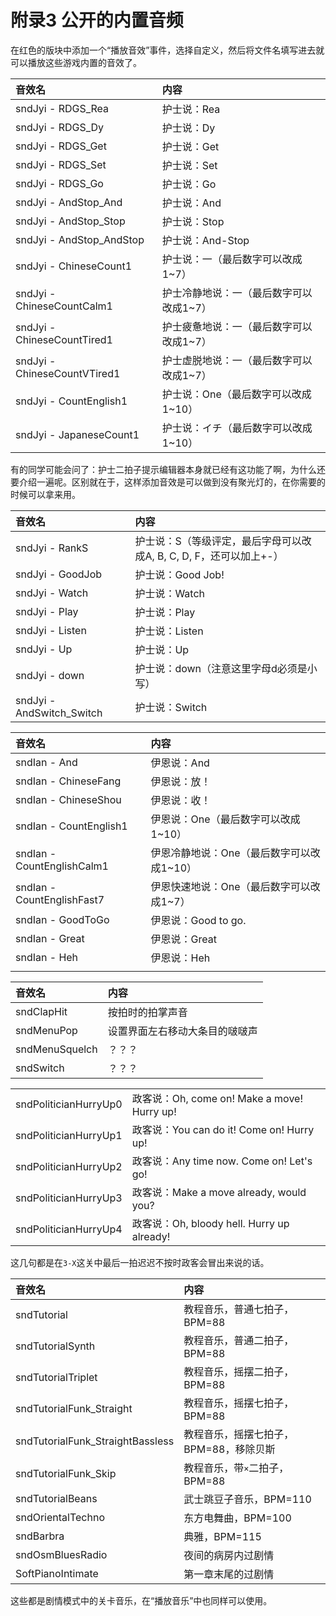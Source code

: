 # 附录3 公开的内置音频

在红色的版块中添加一个“播放音效”事件，选择自定义，然后将文件名填写进去就可以播放这些游戏内置的音效了。

| 音效名 | 内容 |
| :--- | :--- |
| sndJyi - RDGS\_Rea | 护士说：Rea |
| sndJyi - RDGS\_Dy | 护士说：Dy |
| sndJyi - RDGS\_Get | 护士说：Get |
| sndJyi - RDGS\_Set | 护士说：Set |
| sndJyi - RDGS\_Go | 护士说：Go |
| sndJyi - AndStop\_And | 护士说：And |
| sndJyi - AndStop\_Stop | 护士说：Stop |
| sndJyi - AndStop\_AndStop | 护士说：And-Stop |
| sndJyi - ChineseCount1 | 护士说：一（最后数字可以改成1~7） |
| sndJyi - ChineseCountCalm1 | 护士冷静地说：一（最后数字可以改成1~7） |
| sndJyi - ChineseCountTired1 | 护士疲惫地说：一（最后数字可以改成1~7） |
| sndJyi - ChineseCountVTired1 | 护士虚脱地说：一（最后数字可以改成1~7） |
| sndJyi - CountEnglish1 | 护士说：One（最后数字可以改成1~10） |
| sndJyi - JapaneseCount1 | 护士说：イチ（最后数字可以改成1~10） |

有的同学可能会问了：护士二拍子提示编辑器本身就已经有这功能了啊，为什么还要介绍一遍呢。区别就在于，这样添加音效是可以做到没有聚光灯的，在你需要的时候可以拿来用。

| 音效名 | 内容 |
| :--- | :--- |
| sndJyi - RankS | 护士说：S（等级评定，最后字母可以改成A, B, C, D, F，还可以加上+-） |
| sndJyi - GoodJob | 护士说：Good Job! |
| sndJyi - Watch | 护士说：Watch |
| sndJyi - Play | 护士说：Play |
| sndJyi - Listen | 护士说：Listen |
| sndJyi - Up | 护士说：Up |
| sndJyi - down | 护士说：down（注意这里字母d必须是小写） |
| sndJyi - AndSwitch\_Switch | 护士说：Switch |

| 音效名 | 内容 |
| :--- | :--- |
| sndIan - And | 伊恩说：And |
| sndIan - ChineseFang | 伊恩说：放！ |
| sndIan - ChineseShou | 伊恩说：收！ |
| sndIan - CountEnglish1 | 伊恩说：One（最后数字可以改成1~10） |
| sndIan - CountEnglishCalm1 | 伊恩冷静地说：One（最后数字可以改成1~10） |
| sndIan - CountEnglishFast7 | 伊恩快速地说：One（最后数字可以改成1~7） |
| sndIan - GoodToGo | 伊恩说：Good to go. |
| sndIan - Great | 伊恩说：Great |
| sndIan - Heh | 伊恩说：Heh |
|  |  |



| 音效名 | 内容 |
| :--- | :--- |
| sndClapHit | 按拍时的拍掌声音 |
| sndMenuPop | 设置界面左右移动大条目的啵啵声 |
| sndMenuSquelch | ？？？ |
| sndSwitch | ？？？ |



|  |  |
| :--- | :--- |
| sndPoliticianHurryUp0 | 政客说：Oh, come on! Make a move! Hurry up! |
| sndPoliticianHurryUp1 | 政客说：You can do it! Come on! Hurry up! |
| sndPoliticianHurryUp2 | 政客说：Any time now. Come on! Let's go! |
| sndPoliticianHurryUp3 | 政客说：Make a move already, would you? |
| sndPoliticianHurryUp4 | 政客说：Oh, bloody hell. Hurry up already! |

这几句都是在`3-X`这关中最后一拍迟迟不按时政客会冒出来说的话。

| 音效名 | 内容 |
| :--- | :--- |
| sndTutorial | 教程音乐，普通七拍子，BPM=88 |
| sndTutorialSynth | 教程音乐，普通二拍子，BPM=88 |
| sndTutorialTriplet | 教程音乐，摇摆二拍子，BPM=88 |
| sndTutorialFunk\_Straight | 教程音乐，摇摆七拍子，BPM=88 |
| sndTutorialFunk\_StraightBassless | 教程音乐，摇摆七拍子，BPM=88，移除贝斯 |
| sndTutorialFunk\_Skip | 教程音乐，带`×`二拍子，BPM=88 |
| sndTutorialBeans | 武士跳豆子音乐，BPM=110 |
| sndOrientalTechno | 东方电舞曲，BPM=100 |
| sndBarbra | 典雅，BPM=115 |
| sndOsmBluesRadio | 夜间的病房内过剧情 |
| SoftPianoIntimate | 第一章末尾的过剧情 |

这些都是剧情模式中的关卡音乐，在“播放音乐”中也同样可以使用。

